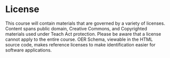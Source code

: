 # License

This course will contain materials that are governed by a variety of licenses. Content spans public domain, Creative Commons, and Copyrighted materials used under Teach Act protection. Please be aware that a license cannot apply to the entire course. OER Schema, viewable in the HTML source code, makes reference licenses to make identification easier for software applications. 